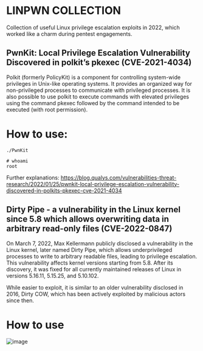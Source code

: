 # LINPWN COLLECTION

Collection of useful Linux privilege escalation exploits in 2022, which worked like a charm during pentest engagements.

## PwnKit: Local Privilege Escalation Vulnerability Discovered in polkit’s pkexec (CVE-2021-4034)

Polkit (formerly PolicyKit) is a component for controlling system-wide privileges in Unix-like operating systems. It provides an organized way for non-privileged processes to communicate with privileged processes. It is also possible to use polkit to execute commands with elevated privileges using the command pkexec followed by the command intended to be executed (with root permission). 

# How to use:

```
./PwnKit
```

``` 
# whoami
root
``` 

Further explanations: https://blog.qualys.com/vulnerabilities-threat-research/2022/01/25/pwnkit-local-privilege-escalation-vulnerability-discovered-in-polkits-pkexec-cve-2021-4034

## Dirty Pipe - a vulnerability in the Linux kernel since 5.8 which allows overwriting data in arbitrary read-only files (CVE-2022-0847)

On March 7, 2022, Max Kellermann publicly disclosed a vulnerability in the Linux kernel, later named Dirty Pipe, which allows underprivileged processes to write to arbitrary readable files, leading to privilege escalation. This vulnerability affects kernel versions starting from 5.8. After its discovery, it was fixed for all currently maintained releases of Linux in versions 5.16.11, 5.15.25, and 5.10.102.

While easier to exploit, it is similar to an older vulnerability disclosed in 2016, Dirty COW, which has been actively exploited by malicious actors since then.

# How to use

![image](https://user-images.githubusercontent.com/57206134/159064377-23df736d-a613-4dc6-aea2-87f4476e06fc.png)
